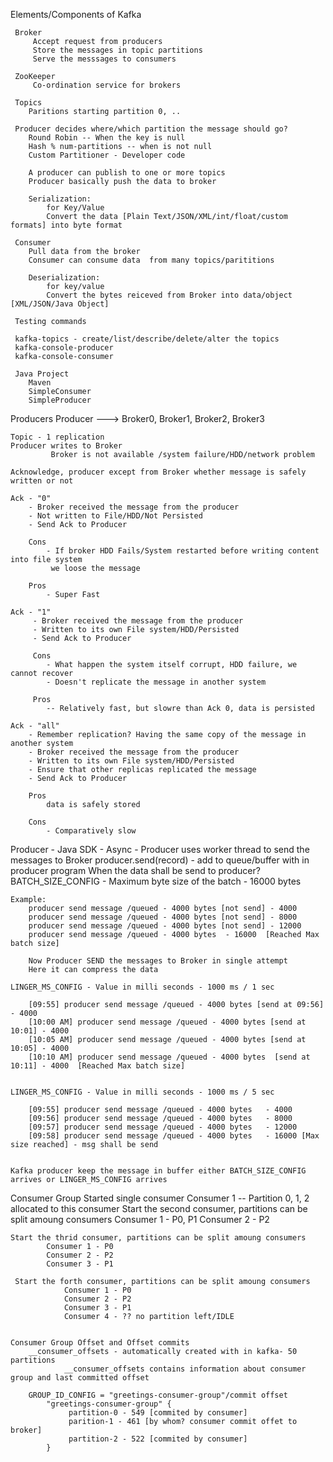 Elements/Components of Kafka

     Broker
         Accept request from producers
         Store the messages in topic partitions
         Serve the messsages to consumers
         
     ZooKeeper
         Co-ordination service for brokers
        
     Topics
        Paritions starting partition 0, ..
        
     Producer decides where/which partition the message should go?
        Round Robin -- When the key is null
        Hash % num-partitions -- when is not null
        Custom Partitioner - Developer code
        
        A producer can publish to one or more topics
        Producer basically push the data to broker
        
        Serialization:
            for Key/Value
            Convert the data [Plain Text/JSON/XML/int/float/custom formats] into byte format
            
     Consumer
        Pull data from the broker
        Consumer can consume data  from many topics/parititions
        
        Deserialization:
            for key/value
            Convert the bytes reiceved from Broker into data/object [XML/JSON/Java Object]
            
     Testing commands
     
     kafka-topics - create/list/describe/delete/alter the topics
     kafka-console-producer
     kafka-console-consumer
     
     Java Project
        Maven
        SimpleConsumer
        SimpleProducer
        
        
 Producers
    Producer ---> Broker0, Broker1, Broker2, Broker3
    
    Topic - 1 replication 
    Producer writes to Broker 
             Broker is not available /system failure/HDD/network problem
    
    Acknowledge, producer except from Broker whether message is safely written or not
    
    Ack - "0"
        - Broker received the message from the producer
        - Not written to File/HDD/Not Persisted
        - Send Ack to Producer
        
        Cons
            - If broker HDD Fails/System restarted before writing content into file system
             we loose the message
        
        Pros
            - Super Fast
            
    Ack - "1"
         - Broker received the message from the producer
         - Written to its own File system/HDD/Persisted
         - Send Ack to Producer
         
         Cons
            - What happen the system itself corrupt, HDD failure, we cannot recover
            - Doesn't replicate the message in another system
         
         Pros
            -- Relatively fast, but slowre than Ack 0, data is persisted
            
    Ack - "all"
        - Remember replication? Having the same copy of the message in another system
        - Broker received the message from the producer
        - Written to its own File system/HDD/Persisted
        - Ensure that other replicas replicated the message
        - Send Ack to Producer
        
        Pros
            data is safely stored
            
        Cons
            - Comparatively slow
            
Producer - Java SDK
    - Async
    - Producer uses worker thread to send the messages to Broker
    producer.send(record) - add to queue/buffer with in producer program
    When the data shall be send to producer?
    BATCH_SIZE_CONFIG - Maximum byte size of the batch - 16000 bytes
             
    Example:
        producer send message /queued - 4000 bytes [not send] - 4000
        producer send message /queued - 4000 bytes [not send] - 8000
        producer send message /queued - 4000 bytes [not send] - 12000
        producer send message /queued - 4000 bytes  - 16000  [Reached Max batch size]
        
        Now Producer SEND the messages to Broker in single attempt
        Here it can compress the data

    LINGER_MS_CONFIG - Value in milli seconds - 1000 ms / 1 sec
    
        [09:55] producer send message /queued - 4000 bytes [send at 09:56] - 4000
        [10:00 AM] producer send message /queued - 4000 bytes [send at 10:01] - 4000
        [10:05 AM] producer send message /queued - 4000 bytes [send at 10:05] - 4000
        [10:10 AM] producer send message /queued - 4000 bytes  [send at 10:11] - 4000  [Reached Max batch size]
            
            
    LINGER_MS_CONFIG - Value in milli seconds - 1000 ms / 5 sec
    
        [09:55] producer send message /queued - 4000 bytes   - 4000
        [09:56] producer send message /queued - 4000 bytes   - 8000
        [09:57] producer send message /queued - 4000 bytes   - 12000
        [09:58] producer send message /queued - 4000 bytes   - 16000 [Max size reached] - msg shall be send

         
    Kafka producer keep the message in buffer either BATCH_SIZE_CONFIG arrives or LINGER_MS_CONFIG arrives
    
    
Consumer Group
    Started single consumer 
        Consumer 1    -- Partition 0, 1, 2 allocated to this consumer
    Start the second consumer, partitions can be split amoung consumers
        Consumer 1 - P0, P1
        Consumer 2 - P2
        
    Start the thrid consumer, partitions can be split amoung consumers
            Consumer 1 - P0
            Consumer 2 - P2
            Consumer 3 - P1
            
     Start the forth consumer, partitions can be split amoung consumers
                Consumer 1 - P0
                Consumer 2 - P2
                Consumer 3 - P1
                Consumer 4 - ?? no partition left/IDLE
                
                
    Consumer Group Offset and Offset commits
        __consumer_offsets - automatically created with in kafka- 50 partitions
                __consumer_offsets contains information about consumer group and last committed offset
                
        GROUP_ID_CONFIG = "greetings-consumer-group"/commit offset
            "greetings-consumer-group" {
                 partition-0 - 549 [commited by consumer]
                 parition-1 - 461 [by whom? consumer commit offet to broker]
                 partition-2 - 522 [commited by consumer]
            }
                
    